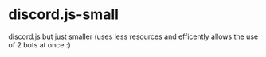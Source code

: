 # discord.js-small
discord.js but just smaller (uses less resources and efficently allows the use of 2 bots at once :)

